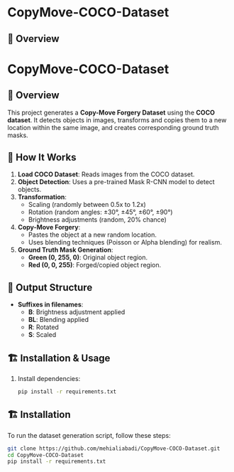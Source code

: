 # CopyMove-COCO-Dataset

## 📌 Overview
# CopyMove-COCO-Dataset

## 📌 Overview
This project generates a **Copy-Move Forgery Dataset** using the **COCO dataset**. It detects objects in images, transforms and copies them to a new location within the same image, and creates corresponding ground truth masks.

## 🚀 How It Works
1. **Load COCO Dataset**: Reads images from the COCO dataset.
2. **Object Detection**: Uses a pre-trained Mask R-CNN model to detect objects.
3. **Transformation**:
   - Scaling (randomly between 0.5x to 1.2x)
   - Rotation (random angles: ±30°, ±45°, ±60°, ±90°)
   - Brightness adjustments (random, 20% chance)
4. **Copy-Move Forgery**:
   - Pastes the object at a new random location.
   - Uses blending techniques (Poisson or Alpha blending) for realism.
5. **Ground Truth Mask Generation**:
   - **Green (0, 255, 0)**: Original object region.
   - **Red (0, 0, 255)**: Forged/copied object region.
## 📂 Output Structure

- **Suffixes in filenames**:
  - **B**: Brightness adjustment applied
  - **BL**: Blending applied
  - **R**: Rotated
  - **S**: Scaled

## 🏗 Installation & Usage
1. Install dependencies:
   ```bash
   pip install -r requirements.txt

## 🏗 Installation
To run the dataset generation script, follow these steps:

```bash
git clone https://github.com/mehialiabadi/CopyMove-COCO-Dataset.git
cd CopyMove-COCO-Dataset
pip install -r requirements.txt
